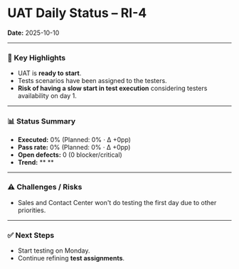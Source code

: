 # UAT Daily Status – RI-4  
**Date:** 2025-10-10  

---

### 🔹 Key Highlights
- UAT is **ready to start**.  
- Tests scenarios have been assigned to the testers.  
- **Risk of having a slow start in test execution** considering testers availability on day 1.  

---

### 📊 Status Summary
- **Executed:** 0% (Planned: 0% · Δ +0pp)  
- **Pass rate:** 0% (Planned: 0% · Δ +0pp)  
- **Open defects:** 0 (0 blocker/critical)  
- **Trend:** ** **

---

### ⚠️ Challenges / Risks
- Sales and Contact Center won't do testing the first day due to other priorities.  

---

### ✅ Next Steps
- Start testing on Monday.  
- Continue refining **test assignments**.  


